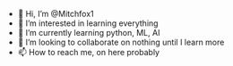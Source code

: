 - 👋 Hi, I’m @Mitchfox1
- 👀 I’m interested in learning everything
- 🌱 I’m currently learning python, ML, AI
- 💞️ I’m looking to collaborate on nothing until I learn more
- 📫 How to reach me, on here probably

<!---
Mitchfox1/Mitchfox1 is a ✨ special ✨ repository because its `README.md` (this file) appears on your GitHub profile.
You can click the Preview link to take a look at your changes.
--->
